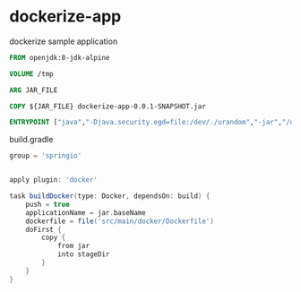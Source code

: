 # dockerize-app
dockerize sample application

```dockerfile
FROM openjdk:8-jdk-alpine

VOLUME /tmp

ARG JAR_FILE

COPY ${JAR_FILE} dockerize-app-0.0.1-SNAPSHOT.jar

ENTRYPOINT ["java","-Djava.security.egd=file:/dev/./urandom","-jar","/dockerize-app-0.0.1-SNAPSHOT.jar"]
```

build.gradle 
```groovy
group = 'springio'


apply plugin: 'docker'

task buildDocker(type: Docker, dependsOn: build) {
	push = true
	applicationName = jar.baseName
	dockerfile = file('src/main/docker/Dockerfile')
	doFirst {
		copy {
			from jar
			into stageDir
		}
	}
}
```